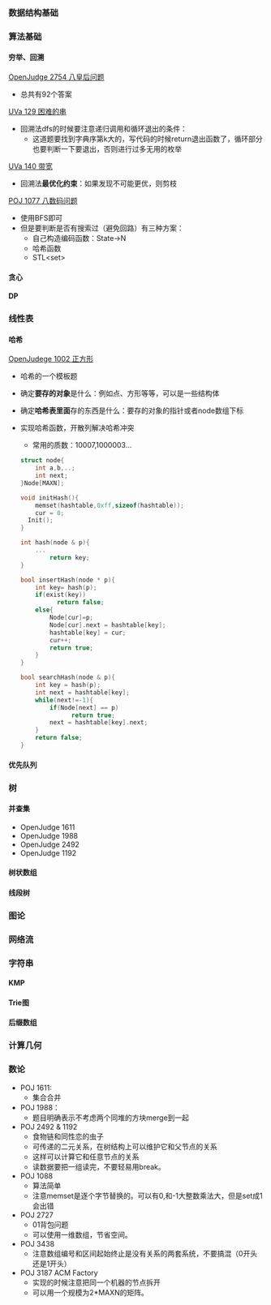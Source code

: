 ### 数据结构基础

### 算法基础

#### 穷举、回溯

[OpenJudge 2754 八皇后问题](http://bailian.openjudge.cn/practice/2754/)

- 总共有92个答案

[UVa 129 困难的串](https://cn.vjudge.net/problem/UVA-129)

- 回溯法dfs的时候要注意递归调用和循环退出的条件：
  - 这道题要找到字典序第k大的，写代码的时候return退出函数了，循环部分也要判断一下要退出，否则进行过多无用的枚举

[UVa 140 带宽](https://cn.vjudge.net/problem/UVA-140)

- 回溯法**最优化约束**：如果发现不可能更优，则剪枝

[POJ 1077 八数码问题](http://poj.org/problem?id=1077)

- 使用BFS即可
- 但是要判断是否有搜索过（避免回路）有三种方案：
  - 自己构造编码函数：State$\rightarrow$N
  - 哈希函数
  - STL\<set\>

#### 贪心

#### DP

### 线性表

#### 哈希

[OpenJudege 1002 正方形](http://dsa.openjudge.cn/retrieval/1002/)

- 哈希的一个模板题

- 确定**要存的对象**是什么：例如点、方形等等，可以是一些结构体

- 确定**哈希表里面**存的东西是什么：要存的对象的指针或者node数组下标

- 实现哈希函数，开散列解决哈希冲突

  - 常用的质数：10007,1000003...

  ```cpp
  struct node{
      int a,b,..;
      int next;
  }Node[MAXN];
  
  void initHash(){
      memset(hashtable,0xff,sizeof(hashtable));
      cur = 0; 
  	Init();
  }
  
  int hash(node & p){
      ...
          return key;
  }
  
  bool insertHash(node * p){
      int key= hash(p);
      if(exist(key))
          	return false;
      else{
          Node[cur]=p;
          Node[cur].next = hashtable[key];
          hashtable[key] = cur;
          cur++;
          return true;
      }
  }
  
  bool searchHash(node & p){
      int key = hash(p);
      int next = hashtable[key];
      while(next!=-1){
          if(Node[next] == p)
              	return true;
          next = hashtable[key].next;
      }
      return false;
  }
  ```

#### 优先队列

### 树

#### 并查集

- OpenJudge 1611
- OpenJudge 1988
- OpenJudge 2492 
- OpenJudge 1192

#### 树状数组

#### 线段树

### 图论

### 网络流

### 字符串

#### KMP

#### Trie图

#### 后缀数组

### 计算几何

### 数论



- POJ 1611:
  - 集合合并
- POJ 1988：
  - 题目明确表示不考虑两个同堆的方块merge到一起
- POJ 2492 & 1192
  - 食物链和同性恋的虫子
  - 可传递的二元关系，在树结构上可以维护它和父节点的关系
  - 这样可以计算它和任意节点的关系
  - 读数据要把一组读完，不要轻易用break。
- POJ 1088
  - 算法简单
  - 注意memset是逐个字节替换的。可以有0,和-1大整数乘法大，但是set成1会出错
- POJ 2727
  - 01背包问题
  - 可以使用一维数组，节省空间。
- POJ 3438 
  - 注意数组编号和区间起始终止是没有关系的两套系统，不要搞混（0开头还是1开头）
- POJ 3187 ACM Factory
  - 实现的时候注意把同一个机器的节点拆开
  - 可以用一个规模为2*MAXN的矩阵。

